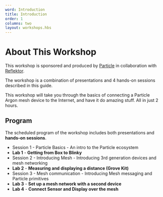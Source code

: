 ```yaml
---
word: Introduction
title: Introduction
order: 1
columns: two
layout: workshops.hbs
---
```


# About This Workshop

This workshop is sponsored and produced by [Particle](https:www.particle.io) in collaboration with [Reflektor](https://www.reflektor.dk/).

The workshop is a combination of presentations and 4 hands-on sessions described in this guide.

This workshop will take you through the basics of connecting a Particle Argon mesh device to the Internet, and have it do amazing stuff. All in just 2 hours.

## Program

The scheduled program of the workshop includes both presentations and **hands-on sessions**.

- Session 1 - Particle Basics - An intro to the Particle ecosystem
- **Lab 1** - **Getting from Box to Blinky**
- Session 2 - Introducing Mesh - Introducing 3rd generation devices and mesh networking
- **Lab 2** - **Measuring and displaying a distance (Grove Kit)**
- Session 3 - Mesh communication - Introducing Mesh messaging and Particle primitives
- **Lab 3** - **Set up a mesh network with a second device**
- **Lab 4** - **Connect Sensor and Display over the mesh**
